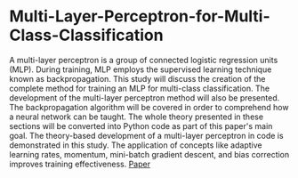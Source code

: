 # Multi-Layer-Perceptron-for-Multi-Class-Classification
A multi-layer perceptron is a group of connected logistic regression units (MLP). During training, MLP employs the supervised learning technique known as backpropagation. This study will discuss the creation of the complete method for training an MLP for multi-class classification. The development of the multi-layer perceptron method will also be presented. The backpropagation algorithm will be covered in order to comprehend how a neural network can be taught. The whole theory presented in these sections will be converted into Python code as part of this paper's main goal. The theory-based development of a multi-layer perceptron in code is demonstrated in this study. The application of concepts like adaptive learning rates, momentum, mini-batch gradient descent, and bias correction improves training effectiveness.
[Paper](https://github.com/TopiasDeepLearning/Multi-Layer-Perceptron-for-Multi-Class-Classification/blob/main/Multi-Layer%20Perceptron/Multi_Layer_Perceptron_for_Multi_Class_Classification.pdf)
